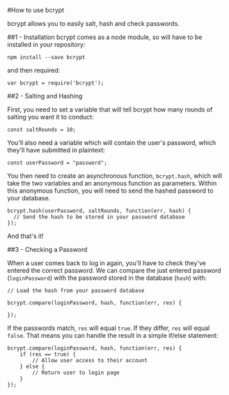 #How to use bcrypt

bcrypt allows you to easily salt, hash and check passwords.


##1 - Installation
bcrypt comes as a node module, so will have to be installed in your repository:

```
npm install --save bcrypt
```
and then required:

```
var bcrypt = require('bcrypt');
```

##2 - Salting and Hashing

First, you need to set a variable that will tell bcrypt how many rounds of salting you want it to conduct:

```
const saltRounds = 10;

```
You'll also need a variable which will contain the user's password, which they'll have submitted in plaintext:

```
const userPassword = "password";

```

You then need to create an asynchronous function, ```bcrypt.hash```, which will take the two variables and an anonymous function as parameters. Within this anonymous function, you will need to send the hashed password to your database.


```
bcrypt.hash(userPassword, saltRounds, function(err, hash) {
  // Send the hash to be stored in your password database
});

```

And that's it!

##3 - Checking a Password

When a user comes back to log in again, you'll have to check they've entered the correct password. We can compare the just entered password (``loginPassword``) with the password stored in the database (``hash``) with:

```
// Load the hash from your password database

bcrypt.compare(loginPassword, hash, function(err, res) {

});
```
If the passwords match, ``res`` will equal ``true``. If they differ, ``res`` will equal ``false``. That means you can handle the result in a simple if/else statement:

```
bcrypt.compare(loginPassword, hash, function(err, res) {
	if (res == true) {
		// Allow user access to their account
	} else {
		// Return user to login page
	}
});
```
